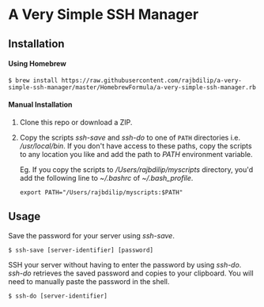 # A Very Simple SSH Manager

## Installation

#### Using Homebrew

```shell
$ brew install https://raw.githubusercontent.com/rajbdilip/a-very-simple-ssh-manager/master/HomebrewFormula/a-very-simple-ssh-manager.rb
```

#### Manual Installation

1. Clone this repo or download a ZIP.

2. Copy the scripts *ssh-save* and *ssh-do* to one of `PATH` directories i.e. */usr/local/bin*. If you don't have access to these paths, copy the scripts to any location you like and add the path to *PATH* environment variable.

   Eg. If you copy the scripts to */Users/rajbdilip/myscripts* directory, you'd add the following line to *~/.bashrc* of *~/.bash_profile*.

   ```Shell
   export PATH="/Users/rajbdilip/myscripts:$PATH"
   ```


## Usage

Save the password for your server using *ssh-save*.

```shell
$ ssh-save [server-identifier] [password]
```

SSH your server without having to enter the password by using *ssh-do*. *ssh-do* retrieves the saved password and copies to your clipboard. You will need to manually paste the password in the shell.

```shell
$ ssh-do [server-identifier]
```





